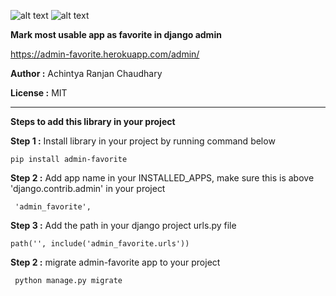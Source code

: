![alt text](https://img.shields.io/website?url=https://admin-favorite.herokuapp.com/admin)
![alt text](https://img.shields.io/apm/l/docker)

**Mark most usable app as favorite in django admin**

https://admin-favorite.herokuapp.com/admin/

**Author :** Achintya Ranjan Chaudhary

**License :** MIT


----

**Steps to add this library in your project**
    
**Step 1 :** Install library in your project by running command below
   
    pip install admin-favorite

**Step 2 :** Add app name in your INSTALLED_APPS, make sure this is above 'django.contrib.admin' in your project
            
     'admin_favorite',

**Step 3 :** Add the path in your django project urls.py file 
    
    path('', include('admin_favorite.urls'))

**Step 2 :** migrate admin-favorite app to your project
            
     python manage.py migrate
